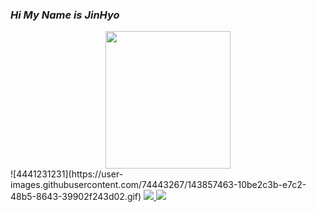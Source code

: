 ### _Hi My Name is JinHyo_
<center><img src="https://user-images.githubusercontent.com/74443267/143857243-be426117-bd80-4d47-9a61-ab934e3cbea9.gif)" width="200" height="220"></center>
![4441231231](https://user-images.githubusercontent.com/74443267/143857463-10be2c3b-e7c2-48b5-8643-39902f243d02.gif)
<a href="https://jinhyocoding.tistory.com/" target="_blank"><img src="https://img.shields.io/badge/T StroyBlog-FF5722?style=for-the-badge&logo=Bloglovin&logoColor=White"/>
<a href="https://www.instagram.com/j._.h_0105/" target="_blank"><img src="https://img.shields.io/badge/Instagram-E4405F?style=for-the-badge&logo=Instagram&logoColor=white"/><br>
